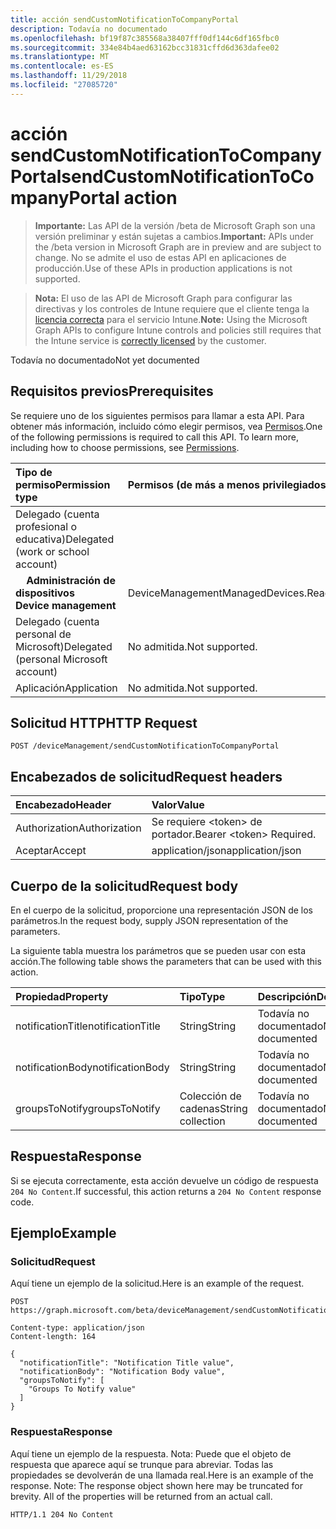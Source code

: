 ```yaml
---
title: acción sendCustomNotificationToCompanyPortal
description: Todavía no documentado
ms.openlocfilehash: bf19f87c385568a38407fff0df144c6df165fbc0
ms.sourcegitcommit: 334e84b4aed63162bcc31831cffd6d363dafee02
ms.translationtype: MT
ms.contentlocale: es-ES
ms.lasthandoff: 11/29/2018
ms.locfileid: "27085720"
---
```

# <a name="sendcustomnotificationtocompanyportal-action"></a><span data-ttu-id="606ea-103">acción sendCustomNotificationToCompanyPortal</span><span class="sxs-lookup"><span data-stu-id="606ea-103">sendCustomNotificationToCompanyPortal action</span></span>

> <span data-ttu-id="606ea-104">**Importante:** Las API de la versión /beta de Microsoft Graph son una versión preliminar y están sujetas a cambios.</span><span class="sxs-lookup"><span data-stu-id="606ea-104">**Important:** APIs under the /beta version in Microsoft Graph are in preview and are subject to change.</span></span> <span data-ttu-id="606ea-105">No se admite el uso de estas API en aplicaciones de producción.</span><span class="sxs-lookup"><span data-stu-id="606ea-105">Use of these APIs in production applications is not supported.</span></span>

> <span data-ttu-id="606ea-106">**Nota:** El uso de las API de Microsoft Graph para configurar las directivas y los controles de Intune requiere que el cliente tenga la [licencia correcta](https://go.microsoft.com/fwlink/?linkid=839381) para el servicio Intune.</span><span class="sxs-lookup"><span data-stu-id="606ea-106">**Note:** Using the Microsoft Graph APIs to configure Intune controls and policies still requires that the Intune service is [correctly licensed](https://go.microsoft.com/fwlink/?linkid=839381) by the customer.</span></span>

<span data-ttu-id="606ea-107">Todavía no documentado</span><span class="sxs-lookup"><span data-stu-id="606ea-107">Not yet documented</span></span>
## <a name="prerequisites"></a><span data-ttu-id="606ea-108">Requisitos previos</span><span class="sxs-lookup"><span data-stu-id="606ea-108">Prerequisites</span></span>
<span data-ttu-id="606ea-p102">Se requiere uno de los siguientes permisos para llamar a esta API. Para obtener más información, incluido cómo elegir permisos, vea [Permisos](/graph/permissions-reference).</span><span class="sxs-lookup"><span data-stu-id="606ea-p102">One of the following permissions is required to call this API. To learn more, including how to choose permissions, see [Permissions](/graph/permissions-reference).</span></span>

|<span data-ttu-id="606ea-111">Tipo de permiso</span><span class="sxs-lookup"><span data-stu-id="606ea-111">Permission type</span></span>|<span data-ttu-id="606ea-112">Permisos (de más a menos privilegiados)</span><span class="sxs-lookup"><span data-stu-id="606ea-112">Permissions (from most to least privileged)</span></span>|
|:---|:---|
|<span data-ttu-id="606ea-113">Delegado (cuenta profesional o educativa)</span><span class="sxs-lookup"><span data-stu-id="606ea-113">Delegated (work or school account)</span></span>||
| <span data-ttu-id="606ea-114">&nbsp; &nbsp; **Administración de dispositivos**</span><span class="sxs-lookup"><span data-stu-id="606ea-114">&nbsp; &nbsp; **Device management**</span></span> | <span data-ttu-id="606ea-115">DeviceManagementManagedDevices.ReadWrite.All</span><span class="sxs-lookup"><span data-stu-id="606ea-115">DeviceManagementManagedDevices.ReadWrite.All</span></span>|
|<span data-ttu-id="606ea-116">Delegado (cuenta personal de Microsoft)</span><span class="sxs-lookup"><span data-stu-id="606ea-116">Delegated (personal Microsoft account)</span></span>|<span data-ttu-id="606ea-117">No admitida.</span><span class="sxs-lookup"><span data-stu-id="606ea-117">Not supported.</span></span>|
|<span data-ttu-id="606ea-118">Aplicación</span><span class="sxs-lookup"><span data-stu-id="606ea-118">Application</span></span>|<span data-ttu-id="606ea-119">No admitida.</span><span class="sxs-lookup"><span data-stu-id="606ea-119">Not supported.</span></span>|

## <a name="http-request"></a><span data-ttu-id="606ea-120">Solicitud HTTP</span><span class="sxs-lookup"><span data-stu-id="606ea-120">HTTP Request</span></span>
<!-- {
  "blockType": "ignored"
}
-->
``` http
POST /deviceManagement/sendCustomNotificationToCompanyPortal
```

## <a name="request-headers"></a><span data-ttu-id="606ea-121">Encabezados de solicitud</span><span class="sxs-lookup"><span data-stu-id="606ea-121">Request headers</span></span>
|<span data-ttu-id="606ea-122">Encabezado</span><span class="sxs-lookup"><span data-stu-id="606ea-122">Header</span></span>|<span data-ttu-id="606ea-123">Valor</span><span class="sxs-lookup"><span data-stu-id="606ea-123">Value</span></span>|
|:---|:---|
|<span data-ttu-id="606ea-124">Authorization</span><span class="sxs-lookup"><span data-stu-id="606ea-124">Authorization</span></span>|<span data-ttu-id="606ea-125">Se requiere &lt;token&gt; de portador.</span><span class="sxs-lookup"><span data-stu-id="606ea-125">Bearer &lt;token&gt; Required.</span></span>|
|<span data-ttu-id="606ea-126">Aceptar</span><span class="sxs-lookup"><span data-stu-id="606ea-126">Accept</span></span>|<span data-ttu-id="606ea-127">application/json</span><span class="sxs-lookup"><span data-stu-id="606ea-127">application/json</span></span>|

## <a name="request-body"></a><span data-ttu-id="606ea-128">Cuerpo de la solicitud</span><span class="sxs-lookup"><span data-stu-id="606ea-128">Request body</span></span>
<span data-ttu-id="606ea-129">En el cuerpo de la solicitud, proporcione una representación JSON de los parámetros.</span><span class="sxs-lookup"><span data-stu-id="606ea-129">In the request body, supply JSON representation of the parameters.</span></span>

<span data-ttu-id="606ea-130">La siguiente tabla muestra los parámetros que se pueden usar con esta acción.</span><span class="sxs-lookup"><span data-stu-id="606ea-130">The following table shows the parameters that can be used with this action.</span></span>

|<span data-ttu-id="606ea-131">Propiedad</span><span class="sxs-lookup"><span data-stu-id="606ea-131">Property</span></span>|<span data-ttu-id="606ea-132">Tipo</span><span class="sxs-lookup"><span data-stu-id="606ea-132">Type</span></span>|<span data-ttu-id="606ea-133">Descripción</span><span class="sxs-lookup"><span data-stu-id="606ea-133">Description</span></span>|
|:---|:---|:---|
|<span data-ttu-id="606ea-134">notificationTitle</span><span class="sxs-lookup"><span data-stu-id="606ea-134">notificationTitle</span></span>|<span data-ttu-id="606ea-135">String</span><span class="sxs-lookup"><span data-stu-id="606ea-135">String</span></span>|<span data-ttu-id="606ea-136">Todavía no documentado</span><span class="sxs-lookup"><span data-stu-id="606ea-136">Not yet documented</span></span>|
|<span data-ttu-id="606ea-137">notificationBody</span><span class="sxs-lookup"><span data-stu-id="606ea-137">notificationBody</span></span>|<span data-ttu-id="606ea-138">String</span><span class="sxs-lookup"><span data-stu-id="606ea-138">String</span></span>|<span data-ttu-id="606ea-139">Todavía no documentado</span><span class="sxs-lookup"><span data-stu-id="606ea-139">Not yet documented</span></span>|
|<span data-ttu-id="606ea-140">groupsToNotify</span><span class="sxs-lookup"><span data-stu-id="606ea-140">groupsToNotify</span></span>|<span data-ttu-id="606ea-141">Colección de cadenas</span><span class="sxs-lookup"><span data-stu-id="606ea-141">String collection</span></span>|<span data-ttu-id="606ea-142">Todavía no documentado</span><span class="sxs-lookup"><span data-stu-id="606ea-142">Not yet documented</span></span>|



## <a name="response"></a><span data-ttu-id="606ea-143">Respuesta</span><span class="sxs-lookup"><span data-stu-id="606ea-143">Response</span></span>
<span data-ttu-id="606ea-144">Si se ejecuta correctamente, esta acción devuelve un código de respuesta `204 No Content`.</span><span class="sxs-lookup"><span data-stu-id="606ea-144">If successful, this action returns a `204 No Content` response code.</span></span>

## <a name="example"></a><span data-ttu-id="606ea-145">Ejemplo</span><span class="sxs-lookup"><span data-stu-id="606ea-145">Example</span></span>
### <a name="request"></a><span data-ttu-id="606ea-146">Solicitud</span><span class="sxs-lookup"><span data-stu-id="606ea-146">Request</span></span>
<span data-ttu-id="606ea-147">Aquí tiene un ejemplo de la solicitud.</span><span class="sxs-lookup"><span data-stu-id="606ea-147">Here is an example of the request.</span></span>
``` http
POST https://graph.microsoft.com/beta/deviceManagement/sendCustomNotificationToCompanyPortal

Content-type: application/json
Content-length: 164

{
  "notificationTitle": "Notification Title value",
  "notificationBody": "Notification Body value",
  "groupsToNotify": [
    "Groups To Notify value"
  ]
}
```

### <a name="response"></a><span data-ttu-id="606ea-148">Respuesta</span><span class="sxs-lookup"><span data-stu-id="606ea-148">Response</span></span>
<span data-ttu-id="606ea-p103">Aquí tiene un ejemplo de la respuesta. Nota: Puede que el objeto de respuesta que aparece aquí se trunque para abreviar. Todas las propiedades se devolverán de una llamada real.</span><span class="sxs-lookup"><span data-stu-id="606ea-p103">Here is an example of the response. Note: The response object shown here may be truncated for brevity. All of the properties will be returned from an actual call.</span></span>
``` http
HTTP/1.1 204 No Content
```






